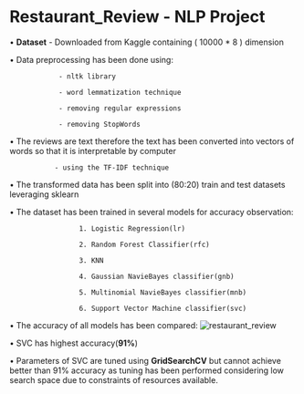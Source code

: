 # Restaurant_Review - NLP Project

• **Dataset** - Downloaded from Kaggle containing ( 10000 * 8 ) dimension 

•  Data preprocessing has been done using:

                - nltk library 
                
                - word lemmatization technique
                
                - removing regular expressions
                
                - removing StopWords 
                    
•  The reviews are text therefore the text has been converted into vectors of words so that it is interpretable by computer 

               - using the TF-IDF technique 

•  The transformed data has been split into (80:20) train and test datasets leveraging sklearn 

•  The dataset has been trained in several models for accuracy observation:

                     1. Logistic Regression(lr)
                     
                     2. Random Forest Classifier(rfc)
                     
                     3. KNN 
                     
                     4. Gaussian NavieBayes classifier(gnb)
                     
                     5. Multinomial NavieBayes classifier(mnb)
                     
                     6. Support Vector Machine classifier(svc)

• The accuracy of all models has been compared:
![restaurant_review](https://github.com/vs1161/Restaurant_Review/assets/106301220/51d6ab34-d28f-4ebb-afbf-367e3e0a87cc)

• SVC has highest accuracy(**91%**)

• Parameters of SVC are tuned using **GridSearchCV** but cannot achieve better than 91% accuracy as tuning has been performed considering low search space due to constraints of resources available.
